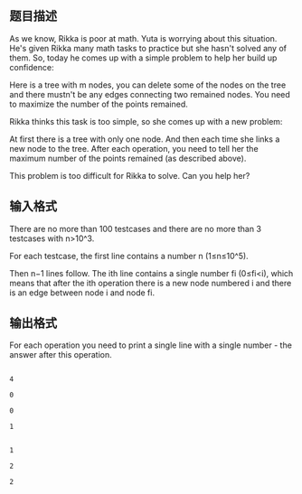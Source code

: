 ## 题目描述

<div>
 As we know, Rikka is poor at math. Yuta is worrying about this situation. He's given Rikka many math tasks to practice but she hasn't solved any of them. So, today he comes up with a simple problem to help her build up confidence:
</div> 
<div></div> 
<div>
 Here is a tree with m nodes, you can delete some of the nodes on the tree and there mustn't be any edges connecting two remained nodes. You need to maximize the number of the points remained.
</div> 
<div></div> 
<div>
 Rikka thinks this task is too simple, so she comes up with a new problem:
</div> 
<div></div> 
<div>
 At first there is a tree with only one node. And then each time she links a new node to the tree. After each operation, you need to tell her the maximum number of the points remained (as described above).
</div> 
<div></div> 
<div>
 This problem is too difficult for Rikka to solve. Can you help her?
</div> 
<p></p>

## 输入格式

<div>
 There are no more than 100 testcases and there are no more than 3 testcases with n>10^3. 
</div> 
<div></div> 
<div>
 For each testcase, the first line contains a number n (1≤n≤10^5).
</div> 
<div></div> 
<div>
 Then n−1 lines follow. The ith line contains a single number fi (0≤fi<i), which means that after the ith operation there is a new node numbered i and there is an edge between node i and node fi.
</div> 
<p></p>

## 输出格式

<div>
 For each operation you need to print a single line with a single number - the answer after this operation.
</div> 
<p></p>

```input1
4
0
0
1
```
```output1
1
2
2
```
